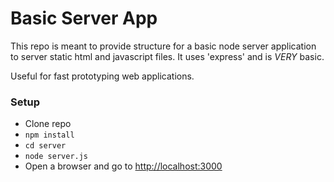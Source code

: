# Basic Server App

This repo is meant to provide structure for a basic node server application to server static html and javascript files.
It uses 'express' and is _*VERY*_ basic.

Useful for fast prototyping web applications.

### Setup

* Clone repo
* ```npm install```
* ```cd server```
* ```node server.js```
* Open a browser and go to [http://localhost:3000](http://localhost:3000)
